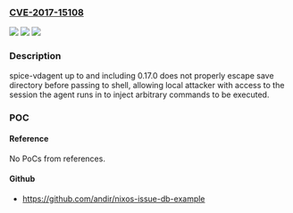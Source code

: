 ### [CVE-2017-15108](https://cve.mitre.org/cgi-bin/cvename.cgi?name=CVE-2017-15108)
![](https://img.shields.io/static/v1?label=Product&message=spice-vdagent&color=blue)
![](https://img.shields.io/static/v1?label=Version&message=%3D%20up%20to%20and%20including%200.17.0%20&color=brighgreen)
![](https://img.shields.io/static/v1?label=Vulnerability&message=CWE-78&color=brighgreen)

### Description

spice-vdagent up to and including 0.17.0 does not properly escape save directory before passing to shell, allowing local attacker with access to the session the agent runs in to inject arbitrary commands to be executed.

### POC

#### Reference
No PoCs from references.

#### Github
- https://github.com/andir/nixos-issue-db-example

